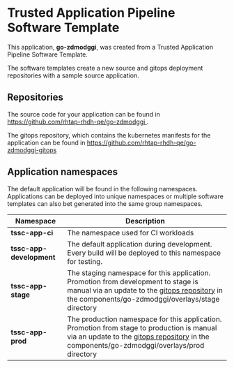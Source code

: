 # Trusted Application Pipeline Software Template

This application, **go-zdmodggi**, was created from a Trusted Application Pipeline Software Template.

The software templates create a new source and gitops deployment repositories with a sample source application. 

## Repositories

The source code for your application can be found in [https://github.com/rhtap-rhdh-qe/go-zdmodggi ](https://github.com/rhtap-rhdh-qe/go-zdmodggi ).
 
The gitops repository, which contains the kubernetes manifests for the application can be found in 
[https://github.com/rhtap-rhdh-qe/go-zdmodggi-gitops ](https://github.com/rhtap-rhdh-qe/go-zdmodggi-gitops ) 

## Application namespaces 

The default application will be found in the following namespaces. Applications can be deployed into unique namespaces or multiple software templates can also bet generated into the same group namespaces.  

|  Namespace   |  Description   |  
| -------- | -------- |
| **tssc-app-ci** | The namespace used for CI workloads |
| **tssc-app-development** | The default application during development. Every build will be deployed to this namespace for testing. |
| **tssc-app-stage** | The staging namespace for this application. Promotion from development to stage is manual via an update to the [gitops repository](https://github.com/rhtap-rhdh-qe/go-zdmodggi-gitops ) in the components/go-zdmodggi/overlays/stage directory |
| **tssc-app-prod** | The production namespace for this application. Promotion from stage to production is manual via an update to the [gitops repository](https://github.com/rhtap-rhdh-qe/go-zdmodggi-gitops ) in the components/go-zdmodggi/overlays/prod directory |